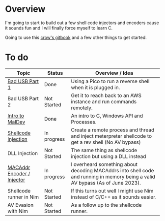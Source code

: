 # Overview
I'm going to start to build out a few shell code injectors and encoders cause it sounds fun and I will finally force myself to learn C.

Going to use this [crow's gitbook](https://crows-nest.gitbook.io/crows-nest/malware-development/getting-started-with-malware-development) and a few other things to get started.

# To do

|Topic|Status|Overview / Idea|
|-|-|----------|
|[Bad USB Part 1](./Bad%20USB%20part%201.md)|Done|Using a Pico to run a reverse shell when it is plugged in.|
|Bad USB Part 2|Not Started|Get it to reach back to an AWS instance and run commands remotely.|
|[Intro to MalDev](./Intro%20to%20MalDev.md)|Done|An intro to C, Windows API and Processes.|
|[Shellcode Injection](./Shellcode%20Injection.md)|In progress|Create a remote process and thread and inject meterpreter shellcode to get a rev shell (No AV bypass)|
|DLL Injection|Not Started|The same thing as shellcode injection but using a DLL instead|
|[MACAddr Encoder / Injector](./Encoding%20Shellcode%20as%20MACAddrs.md)|In progress|I overheard something about decoding MACAddrs into shell code and running in memory being a valid AV bypass (As of June 2023).|
|Shellcode runner in Nim|Not Started|If this turns out well I might use Nim instead of C/C++ as it sounds easier. |
|AV Evasion with Nim|Not Started|As a follow up to the shellcode runner.|
